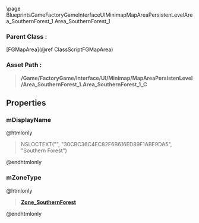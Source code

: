 \page BlueprintsGameFactoryGameInterfaceUIMinimapMapAreaPersistenLevelArea_SouthernForest_1 Area_SouthernForest_1
### Parent Class :
[FGMapArea](@ref ClassScriptFGMapArea)
### Asset Path :
<b><blockquote>/Game/FactoryGame/Interface/UI/Minimap/MapAreaPersistenLevel/Area_SouthernForest_1.Area_SouthernForest_1_C</blockquote></b>
## Properties

### mDisplayName
@htmlonly
<blockquote>NSLOCTEXT("", "30CBC36C4EC82F6B616ED89F1ABF9DA5", "Southern Forest")</blockquote>
@endhtmlonly

### mZoneType
@htmlonly
<b><a href="_blueprints_game_factory_game-shared_audio_music_zone__southern_forest.html"><blockquote>Zone_SouthernForest</blockquote></a></b>
@endhtmlonly

